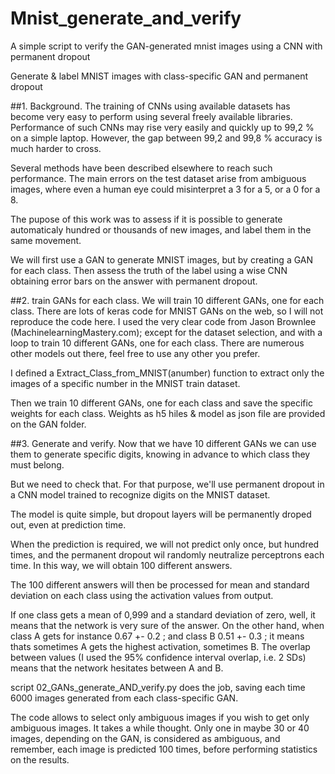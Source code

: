 # Mnist_generate_and_verify
A simple script to verify the GAN-generated mnist images using a CNN with permanent dropout

Generate & label MNIST images with class-specific GAN and permanent dropout

##1. Background.
The training of CNNs using available datasets has become very easy to perform using several freely available libraries. Performance of such CNNs may rise very easily and quickly up to 99,2 % on a simple laptop. 
However, the gap between 99,2 and 99,8 % accuracy is much harder to cross. 

Several methods have been described elsewhere to reach such performance. The main errors on the test dataset arise from ambiguous images, where even a human eye could misinterpret a 3 for a 5, or a 0 for a 8. 

The pupose of this work was to assess if it is possible to generate automaticaly hundred or thousands of new images, and label them in the same movement.

We will first use a GAN to generate MNIST images, but by creating a GAN for each class.
Then assess the truth of the label using a wise CNN obtaining error bars on the answer with permanent dropout.

##2. train GANs for each class.
We will train 10 different GANs, one for each class. 
There are lots of keras code for MNIST GANs on the web, so I will not reproduce the code here. I used the very clear code from Jason Brownlee (MachinelearningMastery.com); except for the dataset selection, and with a loop to train 10 different GANs, one for each class.
There are numerous other models out there, feel free to use any other you prefer. 

I defined a Extract_Class_from_MNIST(anumber) function to extract only the images of a specific number in the MNIST train dataset.

Then we train 10 different GANs, one for each class and save the specific weights for each class. Weights as h5 hiles & model as json file are provided on the GAN folder.

##3. Generate and verify.
Now that we have 10 different GANs we can use them to generate specific digits, knowing in advance to which class they must belong.

But we need to check that. For that purpose, we'll use permanent dropout in a CNN model trained to recognize digits on the MNIST dataset.

The model is quite simple, but dropout layers will be permanently droped out, even at prediction time.

When the prediction is required, we will not predict only once, but hundred times, and the permanent dropout wil randomly neutralize perceptrons each time. In this way, we will obtain 100 different answers.

The 100 different answers will then be processed for mean and standard deviation on each class using the activation values from output.

If one class gets a mean of 0,999 and a standard deviation of zero, well, it means that the network is very sure of the answer.
On the other hand, when class A gets for instance 0.67 +- 0.2 ; and class B 0.51 +- 0.3 ; it means thats sometimes A gets the highest activation, sometimes B. The overlap between values (I used the 95% confidence interval overlap, i.e. 2 SDs) means that the network hesitates between A and B.

script 02_GANs_generate_AND_verify.py does the job, saving each time 6000 images generated from each class-specific GAN.

The code allows to select only ambiguous images if you wish to get only ambiguous images. It takes a while thought. Only one in maybe 30 or 40 images, depending on the GAN, is considered as ambiguous, and remember, each image is predicted 100 times, before performing statistics on the results.  


